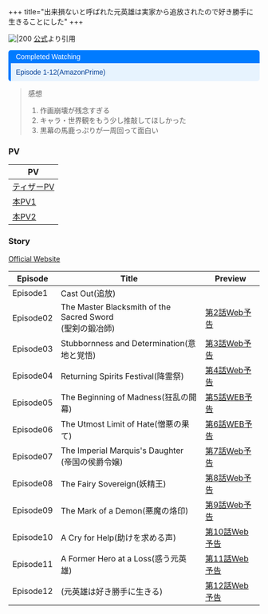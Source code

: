 
+++
title="出来損ないと呼ばれた元英雄は実家から追放されたので好き勝手に生きることにした"
+++

![|200](https://encrypted-tbn0.gstatic.com/images?q=tbn:ANd9GcQbtOK7DVj8VGlxJ-kUJq_GWnxLPPjDvQmlhw&s)
[公式](https://www.google.com/url?sa=i&url=https%3A%2F%2Fdekisoko-anime.com%2F&psig=AOvVaw2BMS-njEPj0_HZAF2poAaO&ust=1720753225652000&source=images&cd=vfe&opi=89978449&ved=0CBEQjRxqFwoTCOiAlLv_nYcDFQAAAAAdAAAAABAE)より引用

<div style="margin: 10px 0; border-left: 5px solid #007BFF; border-radius: 5px; overflow: hidden; font-family: Arial, sans-serif;"> <div style="background-color: #007BFF; color: #ffffff; padding: 5px 10px; font-weight: normal; font-size: 14px;"> Completed Watching </div> <div style="background-color: #e7f3fe; color: #084298; padding: 10px;"> <p style="margin: 0;">Episode 1-12(AmazonPrime)</p> </div> </div>

> 感想  
> 1. 作画崩壊が残念すぎる
> 2. キャラ・世界観をもう少し推敲してほしかった
> 3. 黒幕の馬鹿っぷりが一周回って面白い


### PV
| PV                                                         |
| ---------------------------------------------------------- |
| [ティザーPV](https://youtu.be/ytydzEyvsS0?si=wr2UAqGYnLkFb8X_) |
| [本PV1](https://youtu.be/ciG19lWMsBs?si=oru1tNe0VJmzazSf)   |
| [本PV2](https://www.youtube.com/watch?v=KQBzTQaMGrE)        |


### Story
[Official Website](https://www.dekisoko-anime.com/#Story)

| Episode   | Title                                                 | Preview                                   |
| --------- | ----------------------------------------------------- | ----------------------------------------- |
| Episode1  | Cast Out(追放)                                          |                                           |
| Episode02 | The Master Blacksmith of the Sacred Sword<br>(聖剣の鍛冶師) | [第2話Web予告](https://youtu.be/OCY0pOeE7bQ)  |
| Episode03 | Stubbornness and Determination(意地と覚悟)                 | [第3話Web予告](https://youtu.be/NEsOBej_xCc)  |
| Episode04 | Returning Spirits Festival(降霊祭)                       | [第4話Web予告](https://youtu.be/I7qyts5YQ3c)  |
| Episode05 | The Beginning of Madness(狂乱の開幕)                       | [第5話WEB予告](https://youtu.be/9gTxX16fbvs)  |
| Episode06 | The Utmost Limit of Hate(憎悪の果て)                       | [第6話WEB予告](https://youtu.be/qAH1Dxbb8_A)  |
| Episode07 | The Imperial Marquis's Daughter<br>(帝国の侯爵令嬢)          | [第7話Web予告](https://youtu.be/u_xsSVrksF4)  |
| Episode08 | The Fairy Sovereign(妖精王)                              | [第8話Web予告](https://youtu.be/W7KzOmvNYr8)  |
| Episode09 | The Mark of a Demon(悪魔の烙印)                            | [第9話Web予告](https://youtu.be/lABVjdFr7g0)  |
| Episode10 | A Cry for Help(助けを求める声)                               | [第10話Web予告](https://youtu.be/YZJ65nfVrCA) |
| Episode11 | A Former Hero at a Loss(惑う元英雄)                        | [第11話Web予告](https://youtu.be/ifm1-5cwSdc) |
| Episode12 | (元英雄は好き勝手に生きる)                                        | [第12話Web予告](https://youtu.be/bJ3abm1u9Aw) |


